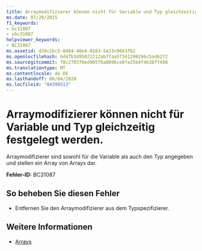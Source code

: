 ```yaml
---
title: Arraymodifizierer können nicht für Variable und Typ gleichzeitig festgelegt werden.
ms.date: 07/20/2015
f1_keywords:
- bc31087
- vbc31087
helpviewer_keywords:
- BC31087
ms.assetid: d28c2bc5-0484-48e4-8183-5e23c0663f62
ms.openlocfilehash: bd4fb3d95022212abffaa5f341290266c5ad6272
ms.sourcegitcommit: f8c270376ed905f6a8896ce0fe25b4f4b38ff498
ms.translationtype: MT
ms.contentlocale: de-DE
ms.lasthandoff: 06/04/2020
ms.locfileid: "84399513"
---
```

# <a name="array-modifiers-cannot-be-specified-on-both-a-variable-and-its-type"></a>Arraymodifizierer können nicht für Variable und Typ gleichzeitig festgelegt werden.
Arraymodifizierer sind sowohl für die Variable als auch den Typ angegeben und stellen ein Array von Arrays dar.  
  
 **Fehler-ID:** BC31087  
  
## <a name="to-correct-this-error"></a>So beheben Sie diesen Fehler  
  
- Entfernen Sie den Arraymodifizierer aus dem Typspezifizierer.  
  
## <a name="see-also"></a>Weitere Informationen

- [Arrays](../programming-guide/language-features/arrays/index.md)
